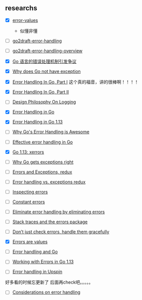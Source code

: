 ## researchs
- [X] [error-values](https://go.googlesource.com/proposal/+/master/design/29934-error-values.md)
  - 似懂非懂
- [ ] [go2draft-error-handling](https://go.googlesource.com/proposal/+/master/design/go2draft-error-handling.md)
  
- [ ] [go2draft-error-handling-overview](https://go.googlesource.com/proposal/+/master/design/go2draft-error-handling-overview.md)
- [X] [Go 语言的错误处理机制引发争议](https://www.infoq.cn/news/2012/11/go-error-handle/)
- [X] [Why does Go not have exception](https://golang.org/doc/faq#exceptions)
- [X] [Error Handling In Go, Part I](https://www.ardanlabs.com/blog/2014/10/error-handling-in-go-part-i.html)
  这个真的福音，讲的很棒啊！！！！
- [X] [Error Handling In Go, Part II](https://www.ardanlabs.com/blog/2014/11/error-handling-in-go-part-ii.html)
- [ ] [Design Philosophy On Logging](https://www.ardanlabs.com/blog/2017/05/design-philosophy-on-logging.html)
- [X] [Error Handling in Go](https://medium.com/gett-engineering/error-handling-in-go-53b8a7112d04)
- [X] [Error Handling in Go 1.13](https://medium.com/gett-engineering/error-handling-in-go-1-13-5ee6d1e0a55c)
- [ ] [Why Go's Error Handling is Awesome](https://rauljordan.com/2020/07/06/why-go-error-handling-is-awesome.html)
- [ ] [Effective error handling in Go](https://morsmachine.dk/error-handling)
- [X] [Go 1.13: xerrors](https://crawshaw.io/blog/xerrors)
- [ ] [Why Go gets exceptions right](https://dave.cheney.net/2012/01/18/why-go-gets-exceptions-right)
- [ ] [Errors and Exceptions, redux](https://dave.cheney.net/2015/01/26/errors-and-exceptions-redux)
- [ ] [Error handling vs. exceptions redux](https://dave.cheney.net/2014/11/04/error-handling-vs-exceptions-redux)
- [ ] [Inspecting errors](https://dave.cheney.net/2014/12/24/inspecting-errors)
- [ ] [Constant errors](https://dave.cheney.net/2016/04/07/constant-errors)
- [ ] [Eliminate error handling by eliminating errors](https://dave.cheney.net/2019/01/27/eliminate-error-handling-by-eliminating-errors)
- [ ] [Stack traces and the errors package](https://dave.cheney.net/2016/06/12/stack-traces-and-the-errors-package)
- [ ] [Don’t just check errors, handle them gracefully](https://dave.cheney.net/2016/04/27/dont-just-check-errors-handle-them-gracefully)
- [X] [Errors are values](https://blog.golang.org/errors-are-values)
- [ ] [Error handling and Go](https://blog.golang.org/error-handling-and-go)
- [ ] [Working with Errors in Go 1.13](https://blog.golang.org/go1.13-errors)
- [ ] [Error handling in Upspin](https://commandcenter.blogspot.com/2017/12/error-handling-in-upspin.html)

好多看的时候忘更新了
后面再check吧。。。。。
- [ ] [Considerations on error handling](https://blogtitle.github.io/considerations-on-error-handling/)
